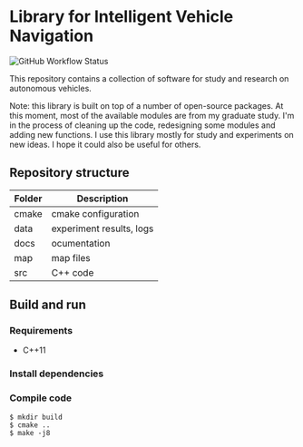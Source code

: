 # Library for Intelligent Vehicle Navigation

![GitHub Workflow Status](https://github.com/rxdu/libnav/workflows/cmake/badge.svg)

This repository contains a collection of software for study and research on autonomous vehicles.

Note: this library is built on top of a number of open-source packages. At this moment, most of the available modules are from my graduate study. I'm in the process of cleaning up the code, redesigning some modules and adding new functions. I use this library mostly for study and experiments on new ideas. I hope it could also be useful for others.

## Repository structure

| Folder |       Description        |
| ------ | ------------------------ |
| cmake  | cmake configuration      |
| data   | experiment results, logs |
| docs   | ocumentation             |
| map    | map files                |
| src    | C++ code                 |

## Build and run

### Requirements

* C++11

### Install dependencies

### Compile code

```
$ mkdir build
$ cmake ..
$ make -j8
```

